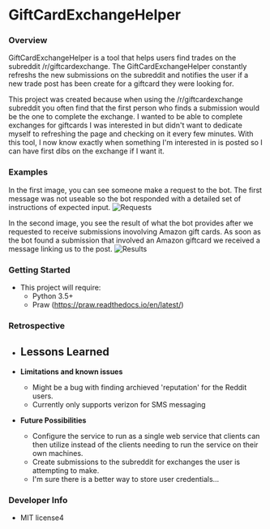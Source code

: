 ﻿# GiftCardExchangeHelper


### Overview 
GiftCardExchangeHelper is a tool that helps users find trades on the subreddit /r/giftcardexchange. The GiftCardExchangeHelper constantly refreshs the new submissions on the subreddit and notifies the user if a new trade post has been create for a giftcard they were looking for.

This project was created because when using the /r/giftcardexchange subreddit you often find that the first person who finds a submission would be the one to complete the exchange. I wanted to be able to complete exchanges for giftcards I was interested in but didn't want to dedicate myself to refreshing the page and checking on it every few minutes. With this tool, I now know exactly when something I'm interested in is posted so I can have first dibs on the exchange if I want it.

### Examples
In the first image, you can see someone make a request to the bot. The first message was not useable so the bot responded with a detailed set of instructions of expected input.
![Requests](https://imgur.com/k0YncRh.jpg)


In the second image, you see the result of what the bot provides after we requested to receive submissions inovolving Amazon gift cards. As soon as the bot found a submission that involved an Amazon giftcard we received a message linking us to the post.
![Results](https://imgur.com/tN5VMwK.jpg)


### Getting Started
* This project will require:
   - Python 3.5+
   - Praw (https://praw.readthedocs.io/en/latest/)

### Retrospective
* **Lessons Learned**
   - 
* **Limitations and known issues**
   - Might be a bug with finding archieved 'reputation' for the Reddit users. 
   - Currently only supports verizon for SMS messaging

* **Future Possibilities**
   - Configure the service to run as a single web service that clients can then utilize instead of the clients needing to run the service on their own machines.
   - Create submissions to the subreddit for exchanges the user is attempting to make.
   - I'm sure there is a better way to store user credentials...

### Developer Info
* MIT license4
